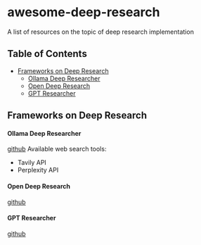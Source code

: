 # awesome-deep-research
A list of resources on the topic of deep research implementation

## Table of Contents
<!-- MarkdownTOC depth=4 -->
- [Frameworks on Deep Research](#frameworks-and-libraries)
  - [Ollama Deep Researcher](#ollama-deep-research)
  - [Open Deep Research](#open-deep-research)
  - [GPT Researcher](#gpt-researcher)

<a name="frameworks-and-libraries"></a>
## Frameworks on Deep Research

<a name="ollama-deep-research"></a>
#### Ollama Deep Researcher
[github](https://github.com/langchain-ai/ollama-deep-researcher)
Available web search tools: 
- Tavily API
- Perplexity API

<a name="open-deep-research"></a>
#### Open Deep Research
[github](https://github.com/nickscamara/open-deep-research)

<a name="gpt-researcher"></a>
#### GPT Researcher
[github](https://github.com/assafelovic/gpt-researcher)

